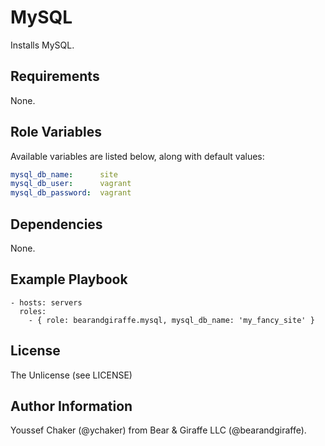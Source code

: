 MySQL
=========

Installs MySQL.

Requirements
------------

None.

Role Variables
--------------

Available variables are listed below, along with default values:

```yml
mysql_db_name:      site
mysql_db_user:      vagrant
mysql_db_password:  vagrant
```

Dependencies
------------

None.

Example Playbook
----------------

```
- hosts: servers
  roles:
    - { role: bearandgiraffe.mysql, mysql_db_name: 'my_fancy_site' }
```

License
-------

The Unlicense (see LICENSE)

Author Information
------------------

Youssef Chaker (@ychaker) from Bear & Giraffe LLC (@bearandgiraffe).
